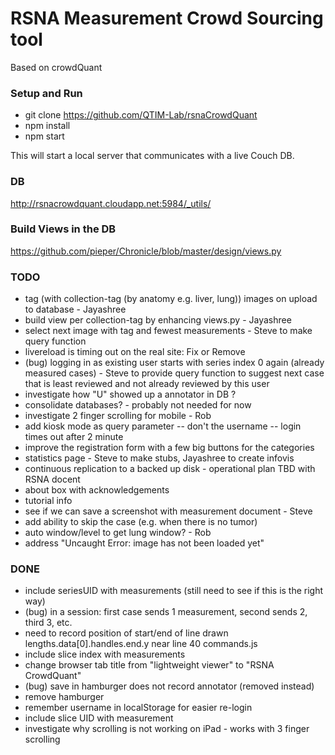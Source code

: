 # RSNA Measurement Crowd Sourcing tool
Based on crowdQuant


### Setup and Run
- git clone https://github.com/QTIM-Lab/rsnaCrowdQuant
- npm install
- npm start

This will start a local server that communicates with a live Couch DB. 

### DB 
http://rsnacrowdquant.cloudapp.net:5984/_utils/

### Build Views in the DB
https://github.com/pieper/Chronicle/blob/master/design/views.py



### TODO

- tag (with collection-tag (by anatomy e.g. liver, lung)) images on upload to database - Jayashree
- build view per collection-tag by enhancing views.py - Jayashree
- select next image with tag and fewest measurements - Steve to make query function
- livereload is timing out on the real site: Fix or Remove
- (bug) logging in as existing user starts with series index 0 again (already measured cases) - Steve to provide query function to suggest next case that is least reviewed and not already reviewed by this user
- investigate how "U" showed up a annotator in DB ?
- consolidate databases? - probably not needed for now
- investigate 2 finger scrolling for mobile - Rob
- add kiosk mode as query parameter
-- don't the username
-- login times out after 2 minute
- improve the registration form with a few big buttons for the categories
- statistics page - Steve to make stubs, Jayashree to create infovis
- continuous replication to a backed up disk - operational plan TBD with RSNA docent
- about box with acknowledgements
- tutorial info
- see if we can save a screenshot with measurement document - Steve
- add ability to skip the case (e.g. when there is no tumor)
- auto window/level to get lung window? - Rob
- address "Uncaught Error: image has not been loaded yet"

### DONE
- include seriesUID with measurements (still need to see if this is the right way)
- (bug) in a session: first case sends 1 measurement, second sends 2, third 3, etc.
- need to record position of start/end of line drawn lengths.data[0].handles.end.y near line 40 commands.js
- include slice index with measurements
- change browser tab title from "lightweight viewer" to "RSNA CrowdQuant"
- (bug) save in hamburger does not record annotator (removed instead)
- remove hamburger
- remember username in localStorage for easier re-login
- include slice UID with measurement
- investigate why scrolling is not working on iPad - works with 3 finger scrolling
